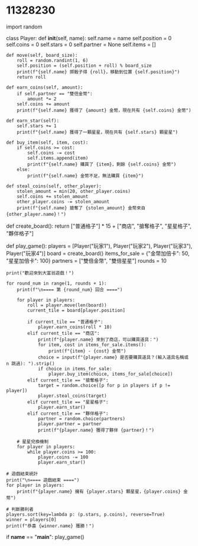 # 11328230
import random

class Player:
    def __init__(self, name):
        self.name = name
        self.position = 0
        self.coins = 0
        self.stars = 0
        self.partner = None
        self.items = []

    def move(self, board_size):
        roll = random.randint(1, 6)
        self.position = (self.position + roll) % board_size
        print(f"{self.name} 掷骰子得 {roll}，移動到位置 {self.position}")
        return roll

    def earn_coins(self, amount):
        if self.partner == "雙倍金幣":
            amount *= 2
        self.coins += amount
        print(f"{self.name} 獲得了 {amount} 金幣，現在共有 {self.coins} 金幣")

    def earn_star(self):
        self.stars += 1
        print(f"{self.name} 獲得了一顆星星，現在共有 {self.stars} 顆星星")

    def buy_item(self, item, cost):
        if self.coins >= cost:
            self.coins -= cost
            self.items.append(item)
            print(f"{self.name} 購買了 {item}，剩餘 {self.coins} 金幣")
        else:
            print(f"{self.name} 金幣不足，無法購買 {item}")

    def steal_coins(self, other_player):
        stolen_amount = min(20, other_player.coins)
        self.coins += stolen_amount
        other_player.coins -= stolen_amount
        print(f"{self.name} 搶奪了 {stolen_amount} 金幣來自 {other_player.name}！")

def create_board():
    return ["普通格子"] * 15 + ["商店", "搶奪格子", "星星格子", "夥伴格子"]

def play_game():
    players = [Player("玩家1"), Player("玩家2"), Player("玩家3"), Player("玩家4")]
    board = create_board()
    items_for_sale = {"金幣加倍卡": 50, "星星加倍卡": 100}
    partners = ["雙倍金幣", "雙倍星星"]
    rounds = 10

    print("歡迎來到大富翁遊戲！")

    for round_num in range(1, rounds + 1):
        print(f"\n==== 第 {round_num} 回合 ====")
        
        for player in players:
            roll = player.move(len(board))
            current_tile = board[player.position]

            if current_tile == "普通格子":
                player.earn_coins(roll * 10)
            elif current_tile == "商店":
                print(f"{player.name} 來到了商店，可以購買道具：")
                for item, cost in items_for_sale.items():
                    print(f"{item} - {cost} 金幣")
                choice = input(f"{player.name} 是否要購買道具？(輸入道具名稱或 n 跳過): ").strip()
                if choice in items_for_sale:
                    player.buy_item(choice, items_for_sale[choice])
            elif current_tile == "搶奪格子":
                target = random.choice([p for p in players if p != player])
                player.steal_coins(target)
            elif current_tile == "星星格子":
                player.earn_star()
            elif current_tile == "夥伴格子":
                partner = random.choice(partners)
                player.partner = partner
                print(f"{player.name} 獲得了夥伴 {partner}！")

        # 星星兌換機制
        for player in players:
            while player.coins >= 100:
                player.coins -= 100
                player.earn_star()

    # 遊戲結束統計
    print("\n==== 遊戲結束 ====")
    for player in players:
        print(f"{player.name} 擁有 {player.stars} 顆星星，{player.coins} 金幣")
    
    # 判斷勝利者
    players.sort(key=lambda p: (p.stars, p.coins), reverse=True)
    winner = players[0]
    print(f"恭喜 {winner.name} 獲勝！")

if __name__ == "__main__":
    play_game()

